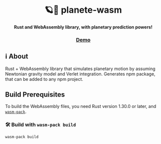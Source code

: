 <div align="center">

  <h1>🪐🌠 planete-wasm</h1>

  <p>
    <strong>Rust and WebAssembly library, with planetary prediction powers!</strong>
  </p>

  <h3>
    <a href="https://Colocasian.github.io/planets/">Demo</a>
  </h3>

</div>

## ℹ️ About

Rust + WebAssembly library that simulates planetary motion by assuming Newtonian
gravity model and Verlet integration. Generates npm package, that can be added
to any npm project.

## Build Prerequisites

To build the WebAssembly files, you need Rust version 1.30.0 or later, and
[`wasm-pack`](https://github.com/rustwasm/wasm-pack).

### 🛠️ Build with `wasm-pack build`

```sh
wasm-pack build
```
